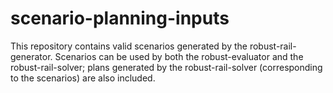 # scenario-planning-inputs
This repository contains valid scenarios generated by the robust-rail-generator. Scenarios can be used by both the robust-evaluator and the robust-rail-solver; plans generated by the robust-rail-solver (corresponding to the scenarios) are also included.
